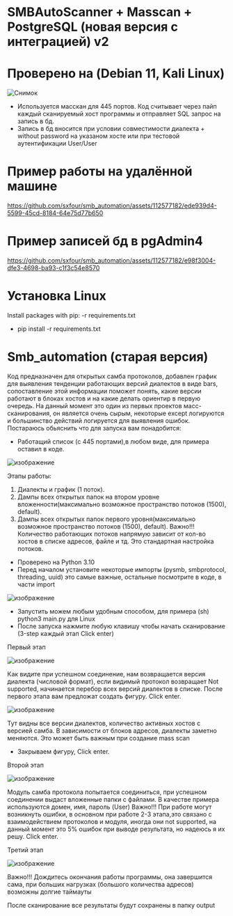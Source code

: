 # SMBAutoScanner + Masscan + PostgreSQL (новая версия с интеграцией) v2
# Проверено на (Debian 11, Kali Linux)
![Снимок](https://github.com/sxfour/smb_automation/assets/112577182/2552caaa-c188-4020-b375-1f1fe760be7a)
- Используется масскан для 445 портов. Код считывает через пайп каждый сканируемый хост программы и отправляет SQL запрос на запись в бд.
- Запись в бд вносится при условии совместимости диалекта + without password на указаном хосте или при тестовой аутентификации User/User
  
# Пример работы на удалённой машине
https://github.com/sxfour/smb_automation/assets/112577182/ede939d4-5599-45cd-8184-64e75d77b650

# Пример записей бд в pgAdmin4
https://github.com/sxfour/smb_automation/assets/112577182/e98f3004-dfe3-4698-ba93-c1f3c54e8570

# Установка Linux
Install packages with pip: -r requirements.txt
- pip install -r requirements.txt
  
# Smb_automation (старая версия)
Код предназначен для открытых самба протоколов, добавлен график для выявления тенденции работающих версий диалектов в виде bars, сопоставление этой информации поможет понять, какие версии работают в блоках хостов и на какие делать ориентир в первую очередь. На данный момент это один из первых проектов масс-сканирования, он является очень сырым, некоторые except логируются и большинство действий логируется для выявления ошибок.
Постараюсь обьяснить что для запуска вам понадобится:
- Работащий список (с 445 портами),в любом виде, для примера оставил в коде.

![изображение](https://user-images.githubusercontent.com/112577182/204134300-5fb1cb97-b4ff-44b8-8364-4f664d091d4e.png)

Этапы работы: 
1. Диалекты и график (1 поток). 
2. Дампы всех открытых папок на втором уровне вложенности(максимально возможное пространство потоков (1500), default). 
3. Дампы всех открытых папок первого уровня(максимально возможное пространство потоков (1500), default).
Важно!!! Количество работающих потоков напрямую зависит от кол-во хостов в списке адресов, файле и тд. Это стандартная настройка потоков.

- Проверено на Python 3.10
- Перед началом установите некоторые импорты (pysmb, smbprotocol, threading, uuid) это самые важные, остальные посмотрите в коде, в части import

![изображение](https://user-images.githubusercontent.com/112577182/204134738-f93fea6f-5e18-4ec1-ac9b-27813fa666ce.png)

- Запустить можем любым удобным способом, для примера (sh) python3 main.py  для Linux
- После запуска нажмите любую клавишу чтобы начать сканирование (3-step каждый этап Click enter)

Первый этап

![изображение](https://user-images.githubusercontent.com/112577182/204135005-0f9faaa7-11e1-43cf-99e4-b8f5af2601b8.png)

Как видите при успешном соединение, нам возвращается версия диалекта (числовой формат), если видимый протокол возвращает Not supported, начинается перебор всех версий диалектов в списке.
После первого этапа вам предложат создать фигуру. Click enter.

![изображение](https://user-images.githubusercontent.com/112577182/204135234-637c5d00-0002-4987-a21f-54847f5de6a1.png)

Тут видны все версии диалектов, количество активных хостов с версией самба. В зависимости от блоков адресов, диалекты заметно меняются. Это может быть вaжным при создание mass scan

- Закрываем фигуру, Click enter.

Второй этап

![изображение](https://user-images.githubusercontent.com/112577182/204135409-3f84b4ad-d7fa-4d8a-a4d8-3c3e84f8e6ea.png)

Модуль самба протокола попытается соединиться, при успешном соединении выдаст вложенные папки с файлами.
В качестве примера используются домен, имя, пароль (User)
Важно!!! При работе могут возникнуть ошибки, в основном при работе 2-3 этапа,это связано с взаимодействием протоколов и модуля, иногда они not supported, на данный момент это 5% ошибок при выводе результата, но надеюсь я их решу.
Click enter.

Третий этап

![изображение](https://user-images.githubusercontent.com/112577182/204143970-e8bd4e5a-94d1-4bcb-b838-5974ff8ab5ca.png)

Важно!!! Дождитесь окончания работы программы, она завершится сама, при больших нагрузках (большого количества адресов)
возможны долгие таймауты

После сканирование все результаты будут сохранены в папку output
